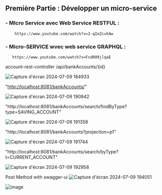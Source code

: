 ## Première Partie : Développer un micro-service
  ### - MIcro Service avec Web Service RESTFUL : 
        https://www.youtube.com/watch?v=2-qIoZcvhAw
  ### - Micro-SERVICE wvec web service GRAPHQL :  
       https://www.youtube.com/watch?v=FsdR09jlqaE


account-rest-controller
/api/bankAccounts/{id}

![Capture d'écran 2024-07-09 184933](https://github.com/a-alhaouil/TP_SD/assets/152272492/9e245635-b813-4448-9049-cc6b8b2f80b5)

"[http://localhost:8081/bankAccounts/](http://localhost:8081/bankAccounts?page=0&size=2)"

![Capture d'écran 2024-07-09 190942](https://github.com/a-alhaouil/TP_SD/assets/152272492/e377156d-7dc0-4601-bb07-d322529b5960)

"http://localhost:8081/bankAccounts/search/findByType?type=SAVING_ACCOUNT"

![Capture d'écran 2024-07-09 191358](https://github.com/a-alhaouil/TP_SD/assets/152272492/9a111a31-ecec-4058-95ce-2c1bb0be1c66)

"http://localhost:8081/bankAccounts?projection=p1"

![Capture d'écran 2024-07-09 191744](https://github.com/a-alhaouil/TP_SD/assets/152272492/5386fa86-9c4e-4a27-baf6-78ceb1e60ba4)

"http://localhost:8081/bankAccounts/search/byType?t=CURRENT_ACCOUNT"

![Capture d'écran 2024-07-09 192958](https://github.com/a-alhaouil/TP_SD/assets/152272492/7f59db7c-b43d-4875-880d-517795a69009)

Post Method with swagger-ui
![Capture d'écran 2024-07-09 194051](https://github.com/a-alhaouil/TP_SD/assets/152272492/962a9aba-b3a9-4af3-bb0d-99771d1da3ec)

![image](https://github.com/a-alhaouil/TP_SD/assets/152272492/982cad9d-befe-48a0-9100-34907c7ba2cd)


